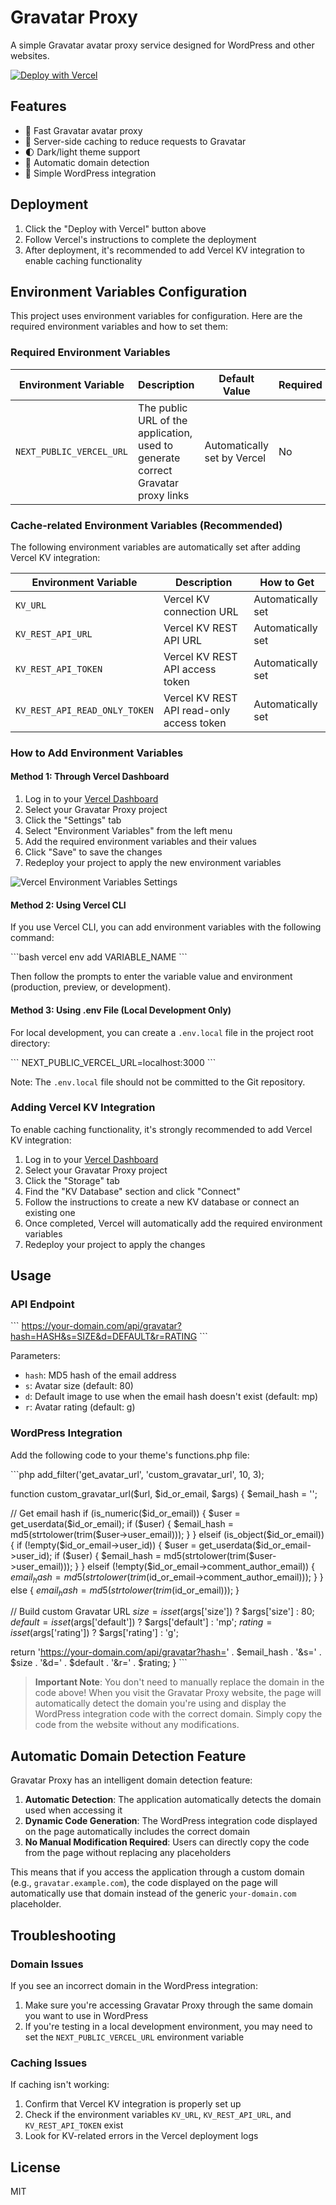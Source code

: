 # Gravatar Proxy

A simple Gravatar avatar proxy service designed for WordPress and other websites.

<a href="https://vercel.com/new/clone?repository-url=https%3A%2F%2Fgithub.com%2Fhunya-ops%2Fgravatar-proxy&project-name=gravatar-proxy&repository-name=gravatar-proxy&integration-ids=oac_V3R1GIpkoJorr6fqyiwdhl17">
  <img src="https://vercel.com/button-dark" alt="Deploy with Vercel" />
</a>

## Features

- 🚀 Fast Gravatar avatar proxy
- 💾 Server-side caching to reduce requests to Gravatar
- 🌓 Dark/light theme support
- 🔄 Automatic domain detection
- 🔌 Simple WordPress integration

## Deployment

1. Click the "Deploy with Vercel" button above
2. Follow Vercel's instructions to complete the deployment
3. After deployment, it's recommended to add Vercel KV integration to enable caching functionality

## Environment Variables Configuration

This project uses environment variables for configuration. Here are the required environment variables and how to set them:

### Required Environment Variables

| Environment Variable | Description | Default Value | Required |
|---------|------|-------|------|
| `NEXT_PUBLIC_VERCEL_URL` | The public URL of the application, used to generate correct Gravatar proxy links | Automatically set by Vercel | No |

### Cache-related Environment Variables (Recommended)

The following environment variables are automatically set after adding Vercel KV integration:

| Environment Variable | Description | How to Get |
|---------|------|---------|
| `KV_URL` | Vercel KV connection URL | Automatically set |
| `KV_REST_API_URL` | Vercel KV REST API URL | Automatically set |
| `KV_REST_API_TOKEN` | Vercel KV REST API access token | Automatically set |
| `KV_REST_API_READ_ONLY_TOKEN` | Vercel KV REST API read-only access token | Automatically set |

### How to Add Environment Variables

#### Method 1: Through Vercel Dashboard

1. Log in to your [Vercel Dashboard](https://vercel.com/dashboard)
2. Select your Gravatar Proxy project
3. Click the "Settings" tab
4. Select "Environment Variables" from the left menu
5. Add the required environment variables and their values
6. Click "Save" to save the changes
7. Redeploy your project to apply the new environment variables

![Vercel Environment Variables Settings](https://vercel.com/docs/images/concepts/environment-variables/environment-variables-dashboard.png)

#### Method 2: Using Vercel CLI

If you use Vercel CLI, you can add environment variables with the following command:

\`\`\`bash
vercel env add VARIABLE_NAME
\`\`\`

Then follow the prompts to enter the variable value and environment (production, preview, or development).

#### Method 3: Using .env File (Local Development Only)

For local development, you can create a `.env.local` file in the project root directory:

\`\`\`
NEXT_PUBLIC_VERCEL_URL=localhost:3000
\`\`\`

Note: The `.env.local` file should not be committed to the Git repository.

### Adding Vercel KV Integration

To enable caching functionality, it's strongly recommended to add Vercel KV integration:

1. Log in to your [Vercel Dashboard](https://vercel.com/dashboard)
2. Select your Gravatar Proxy project
3. Click the "Storage" tab
4. Find the "KV Database" section and click "Connect"
5. Follow the instructions to create a new KV database or connect an existing one
6. Once completed, Vercel will automatically add the required environment variables
7. Redeploy your project to apply the changes

## Usage

### API Endpoint

\`\`\`
https://your-domain.com/api/gravatar?hash=HASH&s=SIZE&d=DEFAULT&r=RATING
\`\`\`

Parameters:
- `hash`: MD5 hash of the email address
- `s`: Avatar size (default: 80)
- `d`: Default image to use when the email hash doesn't exist (default: mp)
- `r`: Avatar rating (default: g)

### WordPress Integration

Add the following code to your theme's functions.php file:

\`\`\`php
add_filter('get_avatar_url', 'custom_gravatar_url', 10, 3);

function custom_gravatar_url($url, $id_or_email, $args) {
  $email_hash = '';
  
  // Get email hash
  if (is_numeric($id_or_email)) {
      $user = get_userdata($id_or_email);
      if ($user) {
          $email_hash = md5(strtolower(trim($user->user_email)));
      }
  } elseif (is_object($id_or_email)) {
      if (!empty($id_or_email->user_id)) {
          $user = get_userdata($id_or_email->user_id);
          if ($user) {
              $email_hash = md5(strtolower(trim($user->user_email)));
          }
      } elseif (!empty($id_or_email->comment_author_email)) {
          $email_hash = md5(strtolower(trim($id_or_email->comment_author_email)));
      }
  } else {
      $email_hash = md5(strtolower(trim($id_or_email)));
  }
  
  // Build custom Gravatar URL
  $size = isset($args['size']) ? $args['size'] : 80;
  $default = isset($args['default']) ? $args['default'] : 'mp';
  $rating = isset($args['rating']) ? $args['rating'] : 'g';
  
  return 'https://your-domain.com/api/gravatar?hash=' . $email_hash . '&s=' . $size . '&d=' . $default . '&r=' . $rating;
}
\`\`\`

> **Important Note**: You don't need to manually replace the domain in the code above! When you visit the Gravatar Proxy website, the page will automatically detect the domain you're using and display the WordPress integration code with the correct domain. Simply copy the code from the website without any modifications.

## Automatic Domain Detection Feature

Gravatar Proxy has an intelligent domain detection feature:

1. **Automatic Detection**: The application automatically detects the domain used when accessing it
2. **Dynamic Code Generation**: The WordPress integration code displayed on the page automatically includes the correct domain
3. **No Manual Modification Required**: Users can directly copy the code from the page without replacing any placeholders

This means that if you access the application through a custom domain (e.g., `gravatar.example.com`), the code displayed on the page will automatically use that domain instead of the generic `your-domain.com` placeholder.

## Troubleshooting

### Domain Issues

If you see an incorrect domain in the WordPress integration:

1. Make sure you're accessing Gravatar Proxy through the same domain you want to use in WordPress
2. If you're testing in a local development environment, you may need to set the `NEXT_PUBLIC_VERCEL_URL` environment variable

### Caching Issues

If caching isn't working:

1. Confirm that Vercel KV integration is properly set up
2. Check if the environment variables `KV_URL`, `KV_REST_API_URL`, and `KV_REST_API_TOKEN` exist
3. Look for KV-related errors in the Vercel deployment logs

## License

MIT
